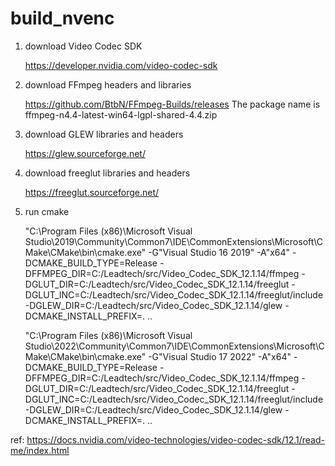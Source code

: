 # build_nvenc
1. download Video Codec SDK

   https://developer.nvidia.com/video-codec-sdk

2. download FFmpeg headers and libraries

   https://github.com/BtbN/FFmpeg-Builds/releases
   The package name is ffmpeg-n4.4-latest-win64-lgpl-shared-4.4.zip

4. download GLEW libraries and headers

   https://glew.sourceforge.net/

5. download freeglut libraries and headers

   https://freeglut.sourceforge.net/

6. run cmake

   "C:\Program Files (x86)\Microsoft Visual Studio\2019\Community\Common7\IDE\CommonExtensions\Microsoft\CMake\CMake\bin\cmake.exe" -G"Visual Studio 16 2019" -A"x64" -DCMAKE_BUILD_TYPE=Release -DFFMPEG_DIR=C:/Leadtech/src/Video_Codec_SDK_12.1.14/ffmpeg -DGLUT_DIR=C:/Leadtech/src/Video_Codec_SDK_12.1.14/freeglut -DGLUT_INC=C:/Leadtech/src/Video_Codec_SDK_12.1.14/freeglut/include -DGLEW_DIR=C:/Leadtech/src/Video_Codec_SDK_12.1.14/glew -DCMAKE_INSTALL_PREFIX=. ..

   "C:\Program Files (x86)\Microsoft Visual Studio\2022\Community\Common7\IDE\CommonExtensions\Microsoft\CMake\CMake\bin\cmake.exe" -G"Visual Studio 17 2022" -A"x64" -DCMAKE_BUILD_TYPE=Release -DFFMPEG_DIR=C:/Leadtech/src/Video_Codec_SDK_12.1.14/ffmpeg -DGLUT_DIR=C:/Leadtech/src/Video_Codec_SDK_12.1.14/freeglut -DGLUT_INC=C:/Leadtech/src/Video_Codec_SDK_12.1.14/freeglut/include -DGLEW_DIR=C:/Leadtech/src/Video_Codec_SDK_12.1.14/glew -DCMAKE_INSTALL_PREFIX=. ..

ref: https://docs.nvidia.com/video-technologies/video-codec-sdk/12.1/read-me/index.html
